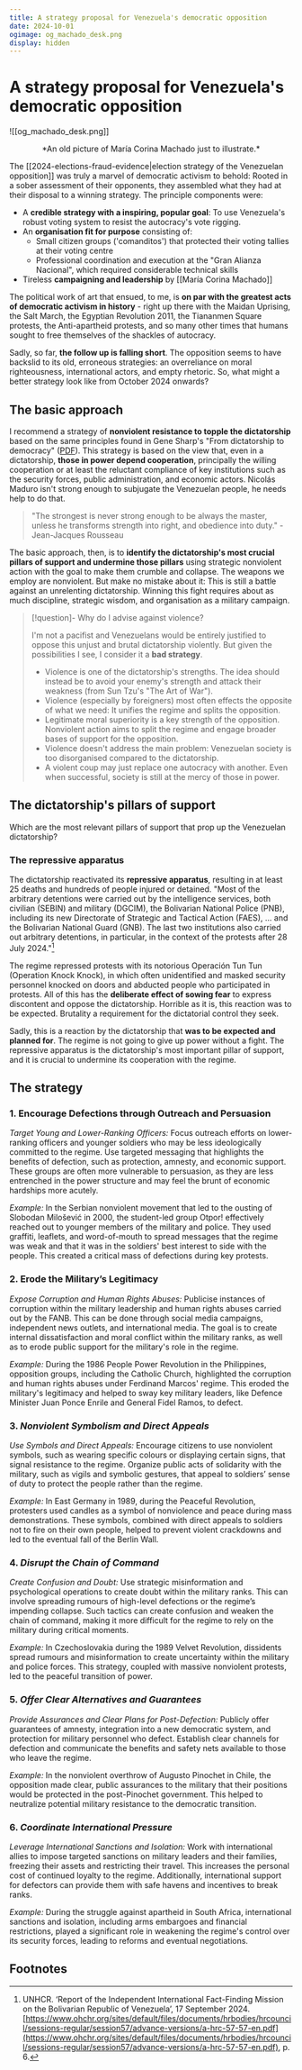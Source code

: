 ```yaml
---
title: A strategy proposal for Venezuela's democratic opposition
date: 2024-10-01
ogimage: og_machado_desk.png
display: hidden
---
```


# A strategy proposal for Venezuela's democratic opposition

![[og_machado_desk.png]]
<center>*An old picture of María Corina Machado just to illustrate.*</center>

The [[2024-elections-fraud-evidence|election strategy of the Venezuelan opposition]] was truly a marvel of democratic activism to behold: Rooted in a sober assessment of their opponents, they assembled what they had at their disposal to a winning strategy. The principle components were:
- A **credible strategy with a inspiring, popular goal**: To use Venezuela's robust voting system to resist the autocracy's vote rigging.
- An **organisation fit for purpose** consisting of: 
	- Small citizen groups ('comanditos') that protected their voting tallies at their voting centre
	- Professional coordination and execution at the "Gran Alianza Nacional", which required considerable technical skills
- Tireless **campaigning and leadership** by [[María Corina Machado]]

The political work of art that ensued, to me, is **on par with the greatest acts of democratic activism in history** - right up there with the Maidan Uprising, the Salt March, the Egyptian Revolution 2011, the Tiananmen Square protests, the Anti-apartheid protests, and so many other times that humans sought to free themselves of the shackles of autocracy.

Sadly, so far, **the follow up is falling short**. The opposition seems to have backslid to its old, erroneous strategies: an overreliance on moral righteousness, international actors, and empty rhetoric. So, what might a better strategy look like from October 2024 onwards?
## The basic approach

I recommend a strategy of **nonviolent resistance to topple the dictatorship** based on the same principles found in Gene Sharp's "From dictatorship to democracy" ([PDF](https://www.files.ethz.ch/isn/126900/8008_FDTD.pdf)). This strategy is based on the view that, even in a dictatorship, **those in power depend cooperation**, principally the willing cooperation or at least the reluctant compliance of key institutions such as the security forces, public administration, and economic actors. Nicolás Maduro isn't strong enough to subjugate the Venezuelan people, he needs help to do that.

> "The strongest is never strong enough to be always the master, unless he transforms strength into right, and obedience into duty." - Jean-Jacques Rousseau

The basic approach, then, is to **identify the dictatorship's most crucial pillars of support and undermine those pillars** using strategic nonviolent action with the goal to make them crumble and collapse. The weapons we employ are nonviolent. But make no mistake about it: This is still a battle against an unrelenting dictatorship. Winning this fight requires about as much discipline, strategic wisdom, and organisation as a military campaign.

> [!question]- Why do I advise against violence?
> 
> I'm not a pacifist and Venezuelans would be entirely justified to oppose this unjust and brutal dictatorship violently. But given the possibilities I see, I consider it a **bad strategy**.
> - Violence is one of the dictatorship's strengths. The idea should instead be to avoid your enemy's strength and attack their weakness (from Sun Tzu's "The Art of War").
> - Violence (especially by foreigners) most often effects the opposite of what we need: It unifies the regime and splits the opposition. 
> - Legitimate moral superiority is a key strength of the opposition. Nonviolent action aims to split the regime and engage broader bases of support for the opposition.
> - Violence doesn't address the main problem: Venezuelan society is too disorganised compared to the dictatorship.
> - A violent coup may just replace one autocracy with another. Even when successful, society is still at the mercy of those in power.

## The dictatorship's pillars of support

Which are the most relevant pillars of support that prop up the Venezuelan dictatorship? 

### The repressive apparatus

The dictatorship reactivated its **repressive apparatus**, resulting in at least 25 deaths and hundreds of people injured or detained. "Most of the arbitrary detentions were carried out by the intelligence services, both civilian (SEBIN) and military (DGCIM), the Bolivarian National Police (PNB), including its new Directorate of Strategic and Tactical Action (FAES), ... and the Bolivarian National Guard (GNB). The last two institutions also carried out arbitrary detentions, in particular, in the context of the protests after 28 July 2024."[^unreport] 

The regime repressed protests with its notorious Operación Tun Tun (Operation Knock Knock), in which often unidentified and masked security personnel knocked on doors and abducted people who participated in protests. All of this has the **deliberate effect of sowing fear** to express discontent and oppose the dictatorship. Horrible as it is, this reaction was to be expected. Brutality a requirement for the dictatorial control they seek.

Sadly, this is a reaction by the dictatorship that **was to be expected and planned for**. The regime is not going to give up power without a fight. The repressive apparatus is the dictatorship's most important pillar of support, and it is crucial to undermine its cooperation with the regime.

## The strategy

### 1. Encourage Defections through Outreach and Persuasion

*Target Young and Lower-Ranking Officers:* Focus outreach efforts on lower-ranking officers and younger soldiers who may be less ideologically committed to the regime. Use targeted messaging that highlights the benefits of defection, such as protection, amnesty, and economic support. These groups are often more vulnerable to persuasion, as they are less entrenched in the power structure and may feel the brunt of economic hardships more acutely.

*Example:* In the Serbian nonviolent movement that led to the ousting of Slobodan Milošević in 2000, the student-led group Otpor! effectively reached out to younger members of the military and police. They used graffiti, leaflets, and word-of-mouth to spread messages that the regime was weak and that it was in the soldiers' best interest to side with the people. This created a critical mass of defections during key protests.

### 2. Erode the Military’s Legitimacy

*Expose Corruption and Human Rights Abuses:* Publicise instances of corruption within the military leadership and human rights abuses carried out by the FANB. This can be done through social media campaigns, independent news outlets, and international media. The goal is to create internal dissatisfaction and moral conflict within the military ranks, as well as to erode public support for the military's role in the regime.

*Example:* During the 1986 People Power Revolution in the Philippines, opposition groups, including the Catholic Church, highlighted the corruption and human rights abuses under Ferdinand Marcos' regime. This eroded the military's legitimacy and helped to sway key military leaders, like Defence Minister Juan Ponce Enrile and General Fidel Ramos, to defect.

### 3. *Nonviolent Symbolism and Direct Appeals*

*Use Symbols and Direct Appeals:* Encourage citizens to use nonviolent symbols, such as wearing specific colours or displaying certain signs, that signal resistance to the regime. Organize public acts of solidarity with the military, such as vigils and symbolic gestures, that appeal to soldiers’ sense of duty to protect the people rather than the regime.

*Example:* In East Germany in 1989, during the Peaceful Revolution, protesters used candles as a symbol of nonviolence and peace during mass demonstrations. These symbols, combined with direct appeals to soldiers not to fire on their own people, helped to prevent violent crackdowns and led to the eventual fall of the Berlin Wall.

### 4. *Disrupt the Chain of Command*

*Create Confusion and Doubt:* Use strategic misinformation and psychological operations to create doubt within the military ranks. This can involve spreading rumours of high-level defections or the regime’s impending collapse. Such tactics can create confusion and weaken the chain of command, making it more difficult for the regime to rely on the military during critical moments.

*Example:* In Czechoslovakia during the 1989 Velvet Revolution, dissidents spread rumours and misinformation to create uncertainty within the military and police forces. This strategy, coupled with massive nonviolent protests, led to the peaceful transition of power.

### 5. *Offer Clear Alternatives and Guarantees*

*Provide Assurances and Clear Plans for Post-Defection:* Publicly offer guarantees of amnesty, integration into a new democratic system, and protection for military personnel who defect. Establish clear channels for defection and communicate the benefits and safety nets available to those who leave the regime.

*Example:* In the nonviolent overthrow of Augusto Pinochet in Chile, the opposition made clear, public assurances to the military that their positions would be protected in the post-Pinochet government. This helped to neutralize potential military resistance to the democratic transition.

### 6. *Coordinate International Pressure*

*Leverage International Sanctions and Isolation:* Work with international allies to impose targeted sanctions on military leaders and their families, freezing their assets and restricting their travel. This increases the personal cost of continued loyalty to the regime. Additionally, international support for defectors can provide them with safe havens and incentives to break ranks.

*Example:* During the struggle against apartheid in South Africa, international sanctions and isolation, including arms embargoes and financial restrictions, played a significant role in weakening the regime's control over its security forces, leading to reforms and eventual negotiations.

## Footnotes

[^unreport]: UNHCR. ‘Report of the Independent International Fact-Finding Mission on the Bolivarian Republic of Venezuela’, 17 September 2024. [https://www.ohchr.org/sites/default/files/documents/hrbodies/hrcouncil/sessions-regular/session57/advance-versions/a-hrc-57-57-en.pdf](https://www.ohchr.org/sites/default/files/documents/hrbodies/hrcouncil/sessions-regular/session57/advance-versions/a-hrc-57-57-en.pdf), p. 6.